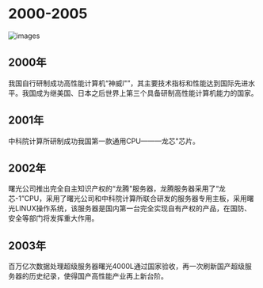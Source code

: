 # 2000-2005

![images](https://github.com/fire-huhuhu/work1_2000-2005-io/blob/gh-pages/images/img1.png)

## 2000年
我国自行研制成功高性能计算机“神威l"”，其主要技术指标和性能达到国际先进水平。我国成为继美国、日本之后世界上第三个具备研制高性能计算机能力的国家。

## 2001年
中科院计算所研制成功我国第一款通用CPU———龙芯"芯片。

## 2002年
曙光公司推出完全自主知识产权的“龙腾"服务器，龙腾服务器采用了“龙芯-1”CPU，采用了曙光公司和中科院计算所联合研发的服务器专用主板，采用曙光LINUX操作系统，该服务器是国内第一台完全实现自有产权的产品，在国防、安全等部门将发挥重大作用。

## 2003年
百万亿次数据处理超级服务器曙光4000L通过国家验收，再一次刷新国产超级服务器的历史纪录，使得国产高性能产业再上新台阶。
